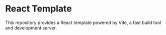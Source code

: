 # React Template

This repository provides a React template powered by Vite, a fast build tool and development server.